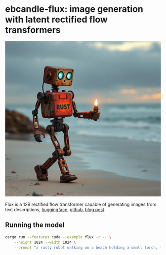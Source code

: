 # ebcandle-flux: image generation with latent rectified flow transformers

![rusty robot holding a ebcandle](./assets/flux-robot.jpg)

Flux is a 12B rectified flow transformer capable of generating images from text
descriptions,
[huggingface](https://huggingface.co/black-forest-labs/FLUX.1-schnell),
[github](https://github.com/black-forest-labs/flux),
[blog post](https://blackforestlabs.ai/announcing-black-forest-labs/).


## Running the model

```bash
cargo run --features cuda --example flux -r -- \
    --height 1024 --width 1024 \
    --prompt "a rusty robot walking on a beach holding a small torch, the robot has the word "rust" written on it, high quality, 4k"
```

